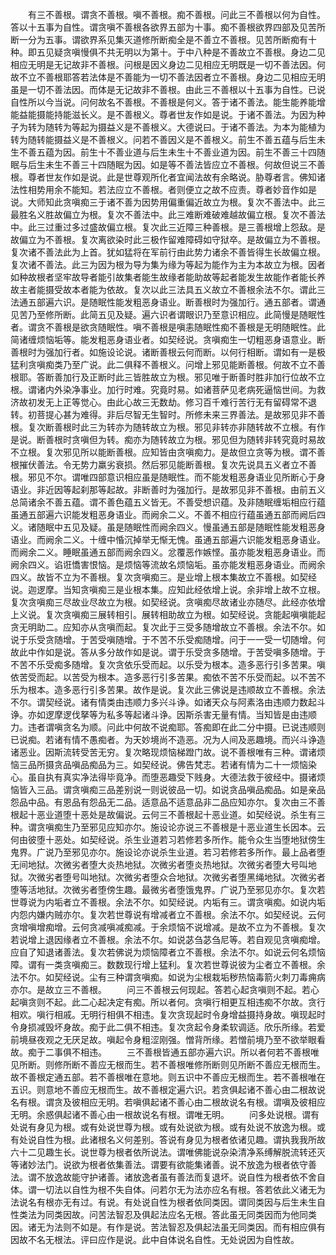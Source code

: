 <!-- { "loadSidebar": true } -->
　　有三不善根。谓贪不善根。嗔不善根。痴不善根。问此三不善根以何为自性。答以十五事为自性。谓贪嗔不善根各欲界五部为十事。痴不善根欲界四部及见苦所断一分为五事。谓欲界系见集灭道修所断痴全是不善立不善根。见苦所断痴有十种。即五见疑贪嗔慢俱不共无明以为第十。于中八种是不善故立不善根。身边二见相应无明是无记故非不善根。问根是因义身边二见相应无明既是一切不善法因。何故不立不善根耶答若法体是不善能为一切不善法因者立不善根。身边二见相应无明虽是一切不善法因。而体是无记故非不善根。由此三不善根以十五事为自性。已说自性所以今当说。问何故名不善根。不善根是何义。答于诸不善法。能生能养能增能益能摄能持能滋长义。是不善根义。尊者世友作如是说。于诸不善法。为因为种子为转为随转为等起为摄益义是不善根义。大德说曰。于诸不善法。为本为能植为转为随转能摄益义是不善根义。问若不善因义是不善根义。前生不善五蕴与后生未生不善五蕴为因。前生十不善业道与后生未生十不善业道为因。前生不善三十四随眠与后生未生不善三十四随眠为因。如是等不善法皆应立不善根。何故但说三不善根。尊者世友作如是说。此是世尊观所化者宜闻法故有余略说。胁尊者言。佛知诸法性相势用余不能知。若法应立不善根。者则便立之故不应责。尊者妙音作如是说。大师知此贪嗔痴三于诸不善为因势用偏重偏近故立为根。复次不善法中。此三最胜名义胜故偏立为根。复次不善法中。此三难断难破难越故偏立根。复次不善法中。此三过重过多过盛故偏立根。复次此三近障三种善根。是三善根增上怨敌。是故偏立为不善根。复次离欲染时此三极作留难障碍如守狱卒。是故偏立为不善根。复次诸不善法此为上首。犹如猛将在军前行由此势力诸余不善皆得生长故偏立根。复次诸不善法。此三为因为根为导为集为缘为等起为能作为主为本故立为根。因者如种故根者坚牢故导者能引故集者能生故缘者能助故等起者能发生故能作者能长养故主者能摄受故本者能为依故。复次以此三法具五义故立不善根余法不尔。谓此三法通五部遍六识。是随眠性能发粗恶身语业。断善根时为强加行。通五部者。谓通见苦乃至修所断。此简五见及疑。遍六识者谓眼识乃至意识相应。此简慢是随眠性者。谓贪不善根是欲贪随眠性。嗔不善根是嗔恚随眠性痴不善根是无明随眠性。此简诸缠烦恼垢等。能发粗恶身语业者。如契经说。贪嗔痴生一切粗恶身语意业。断善根时为强加行者。如施设论说。诸断善根云何而断。以何行相断。谓如有一是极猛利贪嗔痴类乃至广说。此二俱释不善根义。问增上邪见能断善根。何故不立不善根耶。答断善加行及正断时此三皆胜故立为根。邪见唯于断善时胜非加行位故不立根。谓诸内外染净事业。加行时难。究竟时易。如诸菩萨见老病死逼恼世间。为救济故初发无上正等觉心。由此心故三无数劫。修习百千难行苦行无有留碍常不退转。初菩提心甚为难得。非后尽智无生智时。所修未来三界善法。是故邪见非不善根。复次断善根时此三为转亦为随转故立为根。邪见非转亦非随转故不立根。有作是说。断善根时贪嗔但为转。痴亦为随转故立为根。邪见但为随转非转究竟时易故不立根。复次邪见所以能断善根。应知皆由贪嗔痴力。是故但立贪等为根。谓不善根摧伏善法。令无势力羸劣衰损。然后邪见能断善根。复次先说具五义者立不善根。邪见不尔。谓唯四部意识相应虽是随眠性。而不能发粗恶身语业见所断心于身语业。非近因等起刹那等起故。非断善时为强加行。是故邪见非不善根。由前五义总简诸余不善五蕴。谓不善色蕴五义皆无。不善受想识蕴。及非随眠缠垢相应行蕴虽通五部遍六识能发粗恶身语业。而阙余二义。不善不相应行蕴虽通五部而阙后四义。诸随眠中五见及疑。虽是随眠性而阙余四义。慢虽通五部是随眠性能发粗恶身语业。而阙余二义。十缠中惛沉掉举无惭无愧。虽通五部遍六识能发粗恶身语业。而阙余二义。睡眠虽通五部而阙余四义。忿覆恶作嫉悭。虽亦能发粗恶身语业。而阙余四义。谄诳憍害恨恼。是烦恼等流故名烦恼垢。虽亦能发粗恶身语业。而阙余四义。故皆不立为不善根。复次贪嗔痴三。是业增上根本集故立不善根。如契经说。迦逻摩。当知贪嗔痴三是业根本集。应知此经依增上说。余非增上故不立根。复次贪嗔痴三尽故业尽故立为根。如契经说。贪嗔痴尽故诸业亦随尽。此经亦依增上义说。复次贪嗔痴三展转相引。展转相助故立为根。如契经说。贪能起嗔嗔能起贪无明助二。应知亦从贪嗔而起。复次此于三受多随增故立不善根。余法不尔。如说于乐受贪随增。于苦受嗔随增。于不苦不乐受痴随增。问于一一受一切随增。何故此中作如是说。答从多分故作如是说。谓于乐受贪多随增。于苦受嗔多随增。于不苦不乐受痴多随增。复次贪依乐受而起。以乐受为根本。造多恶行引多苦果。嗔依苦受而起。以苦受为根本。造多恶行引多苦果。痴依不苦不乐受而起。以不苦不乐为根本。造多恶行引多苦果。故作是说。复次此三佛说是违顺故立不善根。余法不尔。谓契经说。诸有情类由违顺力多兴斗诤。如诸天众与阿素洛由违顺力数起斗诤。亦如逻摩逻伐拏等为私多等起诸斗诤。因斯杀害无量有情。当知皆是由违顺力。违者谓嗔贪名为顺。问此中何故不说痴耶。答痴即在此二分中摄。已说违顺则已说痴。若诸有情不愚痴者。为天妙境尚不造恶。况为人间及恶趣境。而兴斗诤造诸恶业。因斯流转受苦无穷。复次略现烦恼梯蹬门故。说不善根唯有三种。谓诸烦恼三品所摄贪品嗔品痴品为三。如契经说。佛告梵志。若诸有情为二十一烦恼染心。虽自执有真实净法得毕竟净。而堕恶趣受下贱身。大德法救于彼经中。摄诸烦恼皆入三品。谓贪嗔痴三品差别说一则说彼品一切。如说贪品嗔品痴品。如是亲品怨品中品。有恩品有怨品无二品。适意品不适意品非二品应知亦尔。复次由三不善根起十恶业道堕十恶处是故偏说。云何三不善根起十恶业道。如契经说。杀生有三种。谓贪嗔痴生乃至邪见应知亦尔。施设论亦说三不善根是十恶业道生长因本。云何由彼堕十恶处。如契经说。杀生业道若习若修若多所作。能令众生当堕地狱傍生鬼界。广说乃至邪见亦尔。施设论亦说杀生业道。若习若修若多所作。最上品者堕无间地狱。次微劣者堕大炎热地狱。次微劣者堕炎热地狱。次微劣者堕大号叫地狱。次微劣者堕号叫地狱。次微劣者堕众合地狱。次微劣者堕黑绳地狱。次微劣者堕等活地狱。次微劣者堕傍生趣。最微劣者堕饿鬼界。广说乃至邪见亦尔。复次若世尊说为内垢者立不善根。余法不尔。如契经说。内垢有三。谓贪嗔痴。如说内垢内怨内嫌内贼亦尔。复次若世尊说有增减者立不善根。余法不尔。如契经说。云何贪增嗔增痴增。云何贪减嗔减痴减。于余烦恼不说增减。是故不立为不善根。复次若说增上退因缘者立不善根。余法不尔。如说苾刍苾刍尼等。若自观见贪嗔痴增。应自了知退诸善法。复次若佛说为烦恼障者立不善根。余法不尔。如说云何名烦恼障。谓有一类贪嗔痴三。数数现行增上猛利。复次若世尊说彼为尘者立不善根。余法不尔。如契经说。尘有三种谓贪嗔痴。如说为尘根栽垢秽热恼毒箭火刺刀毒痈病亦尔。是故立三不善根。
　　问三不善根云何现起。答若心起贪嗔则不起。若心起嗔贪则不起。此二心起决定有痴。所以者何。贪嗔行相更互相违痴不尔故。贪行相欢。嗔行相戚。无明行相俱不相违。复次贪现起时令身增益摄持身故。嗔现起时令身损减毁坏身故。痴于此二俱不相违。复次贪起令身柔软调适。欣乐所缘。若爱前境昼夜观之无厌足故。嗔起令身粗涩刚强。憎背所缘。若憎前境乃至不欲举眼看故。痴于二事俱不相违。
　　三不善根皆通五部亦遍六识。所以者何若不善根唯见所断。则修所断不善应无根而生。若不善根唯修所断则见所断不善应无根而生。故不善根定通五部。若不善根唯在意地。则五识中不善应无根而生。若不善根唯在五识。则意地不善应无根而生。故不善根定遍六识。若贪俱起诸不善心由二根故说名有根。谓贪及彼相应无明。若嗔俱起诸不善心由二根故说名有根。谓嗔及彼相应无明。余惑俱起诸不善心由一根故说名有根。谓唯无明。
　　问多处说根。谓有处说有身见为根。或有处说世尊为根。或有处说欲为根。或有处说不放逸为根。或有处说自性为根。此诸根名义何差别。答说有身见为根者依诸见趣。谓执我我所故六十二见趣生长。说世尊为根者依所说法。谓唯佛能说杂染清净系缚解脱流转还灭等诸妙法门。说欲为根者依集善法。谓要有欲能集诸善。说不放逸为根者依守善法。谓不放逸故能守护诸善。诸放逸者虽有善法而复退坏。说自性为根者依不舍自体。谓一切法以自性为根不失自体。问若尔无为法亦应名有根。答若依此义诸无为法说名有根亦无有过。有说。有处说自性为根者依同类因。谓同类因与后生未生自性类法为同类因故。问苦法智忍及俱起法应名无根。答此虽无同类因而为他同类因。诸无为法则不如是。有作是说。苦法智忍及俱起法虽无同类因。而有相应俱有因故不名无根法。评曰应作是说。此中自体说名自性。无处说因为自性故。
